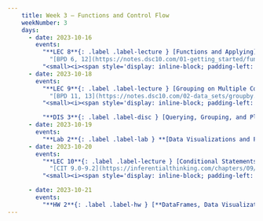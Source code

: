 ```yaml
---
    title: Week 3 – Functions and Control Flow
    weekNumber: 3
    days:
      - date: 2023-10-16
        events: 
          "**LEC 8**{: .label .label-lecture } [Functions and Applying](http://datahub.ucsd.edu/user-redirect/git-sync?repo=https://github.com/dsc-courses/dsc10-2023-fa&subPath=lectures/lec08/lec08.ipynb) [✏️](resources/lectures/lec08/lec08.html)":
            "[BPD 6, 12](https://notes.dsc10.com/01-getting_started/functions-defining.html#example)"
          "<small><i><span style='display: inline-block; padding-left: 80px'><b>Keywords:</b> functions, arguments, print vs. return, .apply, .reset_index</span></i></small>":
      - date: 2023-10-18
        events:
          "**LEC 9**{: .label .label-lecture } [Grouping on Multiple Columns, Merging](http://datahub.ucsd.edu/user-redirect/git-sync?repo=https://github.com/dsc-courses/dsc10-2023-fa&subPath=lectures/lec09/lec09.ipynb) [✏️](resources/lectures/lec09/lec09.html)":
            "[BPD 11, 13](https://notes.dsc10.com/02-data_sets/groupby.html)"
          "<small><i><span style='display: inline-block; padding-left: 80px'><b>Keywords:</b> .groupby([col_1, col_2, …]), subgroups, MultiIndex, .merge, number of rows</span></i></small>":

          "**DIS 3**{: .label .label-disc } [Querying, Grouping, and Plotting](https://practice.dsc10.com/disc03/index.html)":    
      - date: 2023-10-19
        events:
          "**Lab 2**{: .label .label-lab } **[Data Visualizations and Functions](http://datahub.ucsd.edu/user-redirect/git-sync?repo=https://github.com/dsc-courses/dsc10-2023-fa&subPath=labs/lab02/lab02.ipynb)**":
      - date: 2023-10-20
        events:
          "**LEC 10**{: .label .label-lecture } [Conditional Statements and Iteration](http://datahub.ucsd.edu/user-redirect/git-sync?repo=https://github.com/dsc-courses/dsc10-2023-fa&subPath=lectures/lec10/lec10.ipynb) [✏️](resources/lectures/lec10/lec10.html)":
            "[CIT 9.0-9.2](https://inferentialthinking.com/chapters/09/Randomness.html)"
          "<small><i><span style='display: inline-block; padding-left: 80px'><b>Keywords:</b> in, not, and, or, if, else, elif, for-loops, np.append, accumulator pattern</span></i></small>":

      - date: 2023-10-21
        events:
          "**HW 2**{: .label .label-hw } [**DataFrames, Data Visualization, and Functions**](http://datahub.ucsd.edu/user-redirect/git-sync?repo=https://github.com/dsc-courses/dsc10-2023-fa&subPath=homeworks/hw02/hw02.ipynb)":
---
```

